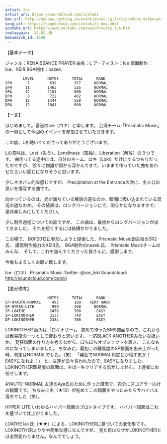 ```yaml
---
artist: Ice
artist_url: https://soundcloud.com/iceloki
bms_url: http://manbow.nothing.sh/event/event.cgi?action=More_def&num=146&event=83
song_url: https://soundcloud.com/iceloki/l-bms-edit
youtube_url: https://www.youtube.com/watch?v=ZXy_1LA-RlA
replaygain: -12.62 dB
bmssearch_id: 1548
---
```


【基本データ】

ジャンル：RENAISSANCE PRAYER
曲名：L
アーティスト：Ice
譜面制作：Ice、XEIR
BGA制作：nazek.

```
        LEVEL      NOTES      TOTAL      RANK
SPN       7         639        377      NORMAL
SPH      11        1465        526      NORMAL
SPA      12        2101        600      NORMAL
DPN       8         722        402      NORMAL
DPH      12        1444        550      NORMAL
DPA      12        1841        600      NORMAL
```

【一言】

はじめまして。香港のIce（ロキ）と申します。
台湾チーム「Prismatic Music」の一員として今回のイベントを参加させていただきます。

この度、Lを聴いてくださってありがとうございます。

Lの意味は、Lost（失う）、Loneliness（孤独）、Liberation（解放）の３つです。
曲作ってる途中には、自分のネーム、ロキ（Loki）だけにするつもりだったのですが、
徐々に物語が頭から浮かんできて、いままで作っていた曲をあわせたらいい感じになりそうと思います。

少しネタバレ的な感じですが、
Precipitation at the Entranceの次に、主人公の思いを描写する曲です。

向かっているのは、光が満ちている解放の道なのか、暗闇に吸い込まれている混沌の道なのか。
その結果は、ロングバージョンにで、明らかになりますので、是非楽しみにしてください。

少し制作過程についての話ですが、
この曲は、最初からロングバージョンが出てきました。
それを短くするには結構かかりました。

この場で、
BOF2012に参加しようと提案した、Prismatic Music副主催の3R2氏、
譜面制作協力のXEIR氏、
BGA制作のnazek.氏、
Prismatic Musicチームのみんな、
そして、これを遊んでくださった皆さんに、感謝します。

今後もよろしくお願い致します。

Ice（ロキ）
Prismatic Music
Twitter: @ice_loki
Soundcloud: http://soundcloud.com/iceloki

【差分備考】

```
                   NOTES      TOTAL      RANK
SP-AYAUTO-NORMAL     495       180    VERY HARD
SP-HYPER-LITE        999       460      NORMAL
SP-LOATHE           2458       700       EASY
SP-LOKINOTHER       3133       740       EASY
DP-LOKINOTHER       2384       700       EASY
```

LOKINOTHER
読みは「ロキナザー」。
初めて作ったBMS譜面なので、これからは難易度の一つとして使おうと思います。
一応BLACK ANOTHERみたいな扱いか。
発狂譜面の作り方を考えながら、ぽちぽちオブジェクトを置き、
こんなものになってしまいました。
ちなみに、最初この難易度のSP譜面を出来上がった時、判定はNORMALでした。（笑）
「発狂でNORMAL判定とか殺す気か！EASYになれよ！」
と、友達が云々言われたので、EASYになりました。
LOKINOTHER難易度の譜面は、主は一生クリアする気がしません。上達者にお任せします。

AYAUTO-NORMAL
友達のAya氏のために作った譜面で、完全にスコアラー向けの譜面です。
ちなみに主（★10）が初めてこの譜面をやったみたらサバイバル落ちでした（笑）。

HYPER-LITE
いわゆるハイパー譜面のプロトタイプです。
ハイパー譜面はこれを基づいて仕上がりました。

LOATHE
lai-氏（★★）による、LOKINOTHERに基づいての変化形です。
LOKINOTHERよりやや簡単な感じなんですが、
見た目はなぜかLOKINOTHERとは全然変わりません。なんででしょう。
